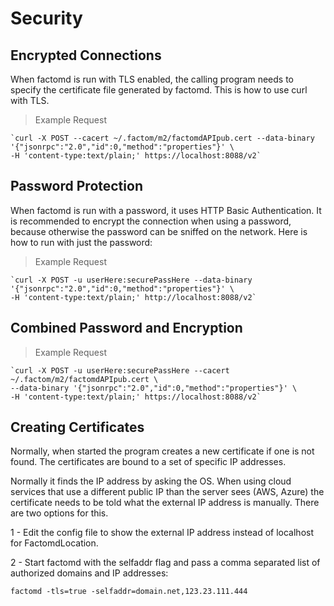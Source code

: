 # Security

## Encrypted Connections

When factomd is run with TLS enabled, the calling program needs to specify the certificate file generated by factomd. This is how to use curl with TLS.

>Example Request

```shell
`curl -X POST --cacert ~/.factom/m2/factomdAPIpub.cert --data-binary '{"jsonrpc":"2.0","id":0,"method":"properties"}' \
-H 'content-type:text/plain;' https://localhost:8088/v2`
```

## Password Protection

When factomd is run with a password, it uses HTTP Basic Authentication. It is recommended to encrypt the connection when using a password, because otherwise the password can be sniffed on the network. Here is how to run with just the password:

>Example Request

```shell
`curl -X POST -u userHere:securePassHere --data-binary '{"jsonrpc":"2.0","id":0,"method":"properties"}' \
-H 'content-type:text/plain;' http://localhost:8088/v2`
```

## Combined Password and Encryption

>Example Request

```shell
`curl -X POST -u userHere:securePassHere --cacert ~/.factom/m2/factomdAPIpub.cert \
--data-binary '{"jsonrpc":"2.0","id":0,"method":"properties"}' \
-H 'content-type:text/plain;' https://localhost:8088/v2`
```

## Creating Certificates

Normally, when started the program creates a new certificate if one is not found. The certificates are bound to a set of specific IP addresses.

Normally it finds the IP address by asking the OS. When using cloud services that use a different public IP than the server sees (AWS, Azure) the certificate needs to be told what the external IP address is manually. There are two options for this.

1 - Edit the config file to show the external IP address instead of localhost for FactomdLocation.

2 - Start factomd with the selfaddr flag and pass a comma separated list of authorized domains and IP addresses:

`factomd -tls=true -selfaddr=domain.net,123.23.111.444`